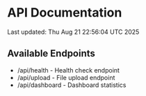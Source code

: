 # API Documentation

Last updated: Thu Aug 21 22:56:04 UTC 2025

## Available Endpoints
- /api/health - Health check endpoint
- /api/upload - File upload endpoint
- /api/dashboard - Dashboard statistics

